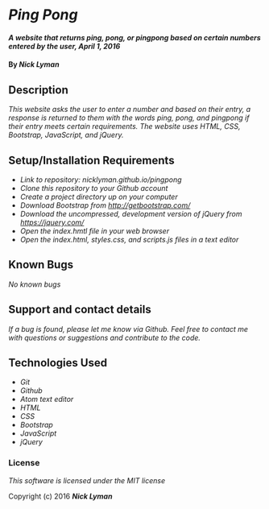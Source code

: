 # _Ping Pong_

#### _A website that returns ping, pong, or pingpong based on certain numbers entered by the user, April 1, 2016_

#### By _**Nick Lyman**_

## Description

_This website asks the user to enter a number and based on their entry, a response is returned to them with the words ping, pong, and pingpong if their entry meets certain requirements. The website uses HTML, CSS, Bootstrap, JavaScript, and jQuery._

## Setup/Installation Requirements

* _Link to repository: nicklyman.github.io/pingpong_
* _Clone this repository to your Github account_
* _Create a project directory up on your computer_
* _Download Bootstrap from http://getbootstrap.com/_
* _Download the uncompressed, development version of jQuery from https://jquery.com/_
* _Open the index.hmtl file in your web browser_
* _Open the index.html, styles.css, and scripts.js files in a text editor_

## Known Bugs

_No known bugs_

## Support and contact details

_If a bug is found, please let me know via Github. Feel free to contact me with questions or suggestions and contribute to the code._

## Technologies Used

* _Git_
* _Github_
* _Atom text editor_
* _HTML_
* _CSS_
* _Bootstrap_
* _JavaScript_
* _jQuery_

### License

*This software is licensed under the MIT license*

Copyright (c) 2016 **_Nick Lyman_**

